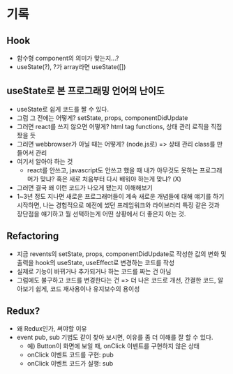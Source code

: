 # 기록

## Hook

- 함수형 component의 의미가 맞는지...?
- useState(?), ?가 array라면 useState([])

## useState로 본 프로그래밍 언어의 난이도

- useState로 쉽게 코드를 짤 수 있다.
- 그럼 그 전에는 어떻게? setState, props, componentDidUpdate
- 그러면 react를 쓰지 않으면 어떻게? html tag functions, 상태 관리 로직을 직접 짰을 듯
- 그러면 webbrowser가 아닐 때는 어떻게? (node.js로) => 상태 관리 class를 만들어서 관리
- 여기서 알아야 하는 것
  - react를 안쓰고, javascript도 안쓰고 했을 때 내가 아무것도 못하는 프로그래머가 맞냐? 혹은 새로 처음부터 다시 배워야 하는게 맞냐? (X)
- 그러면 결국 왜 이런 코드가 나오게 됐는지 이해해보기
- 1~3년 정도 지나면 새로운 프로그래머들이 계속 새로운 개념들에 대해 얘기를 하기 시작하면, 나는 경험적으로 예전에 썼던 프레임워크와 라이브러리 특징 같은 것과 장단점을 얘기하고 뭘 선택하는게 어떤 상황에서 더 좋은지 아는 것.

## Refactoring

- 지금 revents의 setState, props, componentDidUpdate로 작성한 값의 변화 및 출력을 hook의 useState, useEffect로 변경하는 코드를 작성
- 실제로 기능이 바뀌거나 추가되거나 하는 코드를 짜는 건 아님
- 그럼에도 불구하고 코드를 변경한다는 건 => 더 나은 코드로 개선, 간결한 코드, 알아보기 쉽게, 코드 재사용이나 유지보수의 용이성

## Redux?

- 왜 Redux인가, 써야할 이유
- event pub, sub 기법도 같이 찾아 보시면, 이유를 좀 더 이해를 잘 할 수 있다.
  - 예) Button이 화면에 보일 때, onClick 이벤트를 구현하지 않은 상태
  - onClick 이벤트 코드를 구현: pub
  - onClick 이벤트 코드가 실행: sub